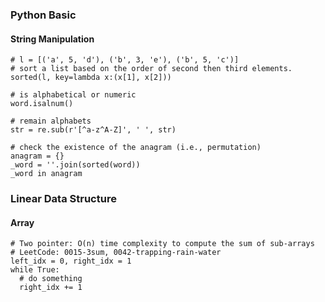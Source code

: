 ### Python Basic

#### String Manipulation

```
# l = [('a', 5, 'd'), ('b', 3, 'e'), ('b', 5, 'c')]
# sort a list based on the order of second then third elements. 
sorted(l, key=lambda x:(x[1], x[2])) 
```

```
# is alphabetical or numeric
word.isalnum()
```

```
# remain alphabets
str = re.sub(r'[^a-z^A-Z]', ' ', str)
```

```
# check the existence of the anagram (i.e., permutation)
anagram = {}
_word = ''.join(sorted(word))
_word in anagram
```

### Linear Data Structure

#### Array

```
# Two pointer: O(n) time complexity to compute the sum of sub-arrays
# LeetCode: 0015-3sum, 0042-trapping-rain-water
left_idx = 0, right_idx = 1
while True:
  # do something
  right_idx += 1
```

